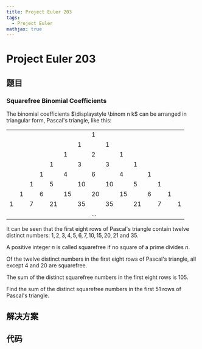 ```yaml
---
title: Project Euler 203
tags:
  - Project Euler
mathjax: true
---
```

<escape><!-- more --></escape>
    
# Project Euler 203
## 题目
### Squarefree Binomial Coefficients


The binomial coefficients $\displaystyle \binom n k$ can be arranged in triangular form, Pascal's triangle, like this:

||||||||||||||||
|-|-|-|-|-|-|-|-|-|-|-|-|-|-|-|
||||||||1||||||||
|||||||1||1|||||||
||||||1||2||1||||||
|||||1||3||3||1|||||
||||1||4||6||4||1||||
|||1||5||10||10||5||1|||
||1||6||15||20||15||6||1||
|1||7||21||35||35||21||7||1|
||||||||...||||||||

It can be seen that the first eight rows of Pascal's triangle contain twelve distinct numbers: $1, 2, 3, 4, 5, 6, 7, 10, 15, 20, 21$ and $35$.

A positive integer $n$ is called squarefree if no square of a prime divides $n$.

Of the twelve distinct numbers in the first eight rows of Pascal's triangle, all except $4$ and $20$ are squarefree.

The sum of the distinct squarefree numbers in the first eight rows is $105$.

Find the sum of the distinct squarefree numbers in the first $51$ rows of Pascal's triangle.



## 解决方案


## 代码


